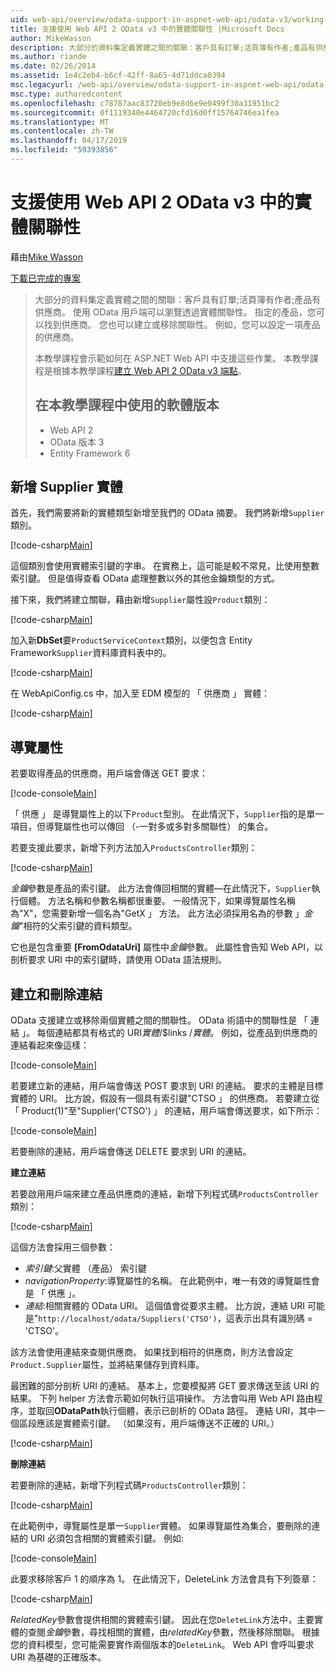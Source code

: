```yaml
---
uid: web-api/overview/odata-support-in-aspnet-web-api/odata-v3/working-with-entity-relations
title: 支援使用 Web API 2 OData v3 中的實體關聯性 |Microsoft Docs
author: MikeWasson
description: 大部分的資料集定義實體之間的關聯：客戶具有訂單;活頁簿有作者;產品有供應商。 使用 OData 用戶端可以瀏覽透過...
ms.author: riande
ms.date: 02/26/2014
ms.assetid: 1e4c2eb4-b6cf-42ff-8a65-4d71ddca0394
msc.legacyurl: /web-api/overview/odata-support-in-aspnet-web-api/odata-v3/working-with-entity-relations
msc.type: authoredcontent
ms.openlocfilehash: c78787aac83720eb9e8d6e9e0499f30a31951bc2
ms.sourcegitcommit: 0f1119340e4464720cfd16d0ff15764746ea1fea
ms.translationtype: MT
ms.contentlocale: zh-TW
ms.lasthandoff: 04/17/2019
ms.locfileid: "59393856"
---
```

# <a name="supporting-entity-relations-in-odata-v3-with-web-api-2"></a>支援使用 Web API 2 OData v3 中的實體關聯性

藉由[Mike Wasson](https://github.com/MikeWasson)

[下載已完成的專案](http://code.msdn.microsoft.com/ASPNET-Web-API-OData-cecdb524)

> 大部分的資料集定義實體之間的關聯：客戶具有訂單;活頁簿有作者;產品有供應商。 使用 OData 用戶端可以瀏覽透過實體關聯性。 指定的產品，您可以找到供應商。 您也可以建立或移除關聯性。 例如，您可以設定一項產品的供應商。
> 
> 本教學課程會示範如何在 ASP.NET Web API 中支援這些作業。 本教學課程是根據本教學課程[建立 Web API 2 OData v3 端點](creating-an-odata-endpoint.md)。
> 
> ## <a name="software-versions-used-in-the-tutorial"></a>在本教學課程中使用的軟體版本
> 
> 
> - Web API 2
> - OData 版本 3
> - Entity Framework 6


## <a name="add-a-supplier-entity"></a>新增 Supplier 實體

首先，我們需要將新的實體類型新增至我們的 OData 摘要。 我們將新增`Supplier`類別。

[!code-csharp[Main](working-with-entity-relations/samples/sample1.cs)]

這個類別會使用實體索引鍵的字串。 在實務上，這可能是較不常見，比使用整數索引鍵。 但是值得查看 OData 處理整數以外的其他金鑰類型的方式。

接下來，我們將建立關聯，藉由新增`Supplier`屬性設`Product`類別：

[!code-csharp[Main](working-with-entity-relations/samples/sample2.cs)]

加入新**DbSet**要`ProductServiceContext`類別，以便包含 Entity Framework`Supplier`資料庫資料表中的。

[!code-csharp[Main](working-with-entity-relations/samples/sample3.cs?highlight=9)]

在 WebApiConfig.cs 中，加入至 EDM 模型的 「 供應商 」 實體：

[!code-csharp[Main](working-with-entity-relations/samples/sample4.cs?highlight=4)]

## <a name="navigation-properties"></a>導覽屬性

若要取得產品的供應商，用戶端會傳送 GET 要求：

[!code-console[Main](working-with-entity-relations/samples/sample5.cmd)]

「 供應 」 是導覽屬性上的以下`Product`型別。 在此情況下，`Supplier`指的是單一項目，但導覽屬性也可以傳回 （-一對多或多對多關聯性） 的集合。

若要支援此要求，新增下列方法加入`ProductsController`類別：

[!code-csharp[Main](working-with-entity-relations/samples/sample6.cs)]

*金鑰*參數是產品的索引鍵。 此方法會傳回相關的實體&#8212;在此情況下，`Supplier`執行個體。 方法名稱和參數名稱都很重要。 一般情況下，如果導覽屬性名稱為"X"，您需要新增一個名為"GetX 」 方法。 此方法必須採用名為的參數 」*金鑰*"相符的父索引鍵的資料類型。

它也是包含重要 **[FromOdataUri]** 屬性中*金鑰*參數。 此屬性會告知 Web API，以剖析要求 URI 中的索引鍵時，請使用 OData 語法規則。

## <a name="creating-and-deleting-links"></a>建立和刪除連結

OData 支援建立或移除兩個實體之間的關聯性。 OData 術語中的關聯性是 「 連結 」。 每個連結都具有格式的 URI*實體*/$links /*實體*。 例如，從產品到供應商的連結看起來像這樣：

[!code-console[Main](working-with-entity-relations/samples/sample7.cmd)]

若要建立新的連結，用戶端會傳送 POST 要求到 URI 的連結。 要求的主體是目標實體的 URI。 比方說，假設有一個具有索引鍵"CTSO 」 的供應商。 若要建立從 「 Product(1)"至"Supplier('CTSO') 」 的連結，用戶端會傳送要求，如下所示：

[!code-console[Main](working-with-entity-relations/samples/sample8.cmd)]

若要刪除的連結，用戶端會傳送 DELETE 要求到 URI 的連結。

**建立連結**

若要啟用用戶端來建立產品供應商的連結，新增下列程式碼`ProductsController`類別：

[!code-csharp[Main](working-with-entity-relations/samples/sample9.cs)]

這個方法會採用三個參數：

- *索引鍵*:父實體 （產品） 索引鍵
- *navigationProperty*:導覽屬性的名稱。 在此範例中，唯一有效的導覽屬性會是 「 供應 」。
- *連結*:相關實體的 OData URI。 這個值會從要求主體。 比方說，連結 URI 可能是"`http://localhost/odata/Suppliers('CTSO')`，這表示出具有識別碼 = 'CTSO'。

該方法會使用連結來查閱供應商。 如果找到相符的供應商，則方法會設定`Product.Supplier`屬性，並將結果儲存到資料庫。

最困難的部分剖析 URI 的連結。 基本上，您要模擬將 GET 要求傳送至該 URI 的結果。 下列 helper 方法會示範如何執行這項操作。 方法會叫用 Web API 路由程序，並取回**ODataPath**執行個體，表示已剖析的 OData 路徑。 連結 URI，其中一個區段應該是實體索引鍵。 （如果沒有，用戶端傳送不正確的 URI。）

[!code-csharp[Main](working-with-entity-relations/samples/sample10.cs)]

**刪除連結**

若要刪除的連結，新增下列程式碼`ProductsController`類別：

[!code-csharp[Main](working-with-entity-relations/samples/sample11.cs)]

在此範例中，導覽屬性是單一`Supplier`實體。 如果導覽屬性為集合，要刪除的連結的 URI 必須包含相關的實體索引鍵。 例如: 

[!code-console[Main](working-with-entity-relations/samples/sample12.cmd)]

此要求移除客戶 1 的順序為 1。 在此情況下，DeleteLink 方法會具有下列簽章：

[!code-csharp[Main](working-with-entity-relations/samples/sample13.cs)]

*RelatedKey*參數會提供相關的實體索引鍵。 因此在您`DeleteLink`方法中，主要實體的查閱*金鑰*參數，尋找相關的實體，由*relatedKey*參數，然後移除關聯。 根據您的資料模型，您可能需要實作兩個版本的`DeleteLink`。 Web API 會呼叫要求 URI 為基礎的正確版本。
